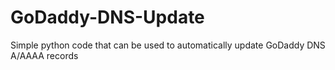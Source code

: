 # GoDaddy-DNS-Update
Simple python code that can be used to automatically update GoDaddy DNS A/AAAA records
